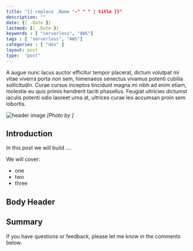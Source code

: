 ```yaml
---
title: "{{ replace .Name "-" " " | title }}"
description: ""
date: {{ .Date }}
lastmod: {{ .Date }}
keywords : [ "serverless", "AWS"]
tags : [ "serverless", "AWS"]
categories : [ "dev" ]
layout: post
type:  "post"
---
```


A augue nunc lacus auctor efficitur tempor placerat, dictum volutpat mi vitae viverra porta non sem, himenaeos senectus vivamus potenti cubilia sollicitudin. Curae cursus inceptos tincidunt magna mi nibh ad enim etiam, molestie eu quis primis hendrerit taciti phasellus. Feugiat ultricies dictumst iaculis potenti odio laoreet urna at, ultrices curae leo accumsan proin sem lobortis.
<!--more-->

![header image]()
*[Photo by ]*

## Introduction

In this post we will build ....

We will cover:

* one
* two
* three

## Body Header





## Summary



If you have questions or feedback, please let me know in the comments below.

